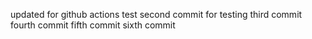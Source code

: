updated for github actions test
second commit for testing
third commit
fourth commit
fifth commit
sixth commit
